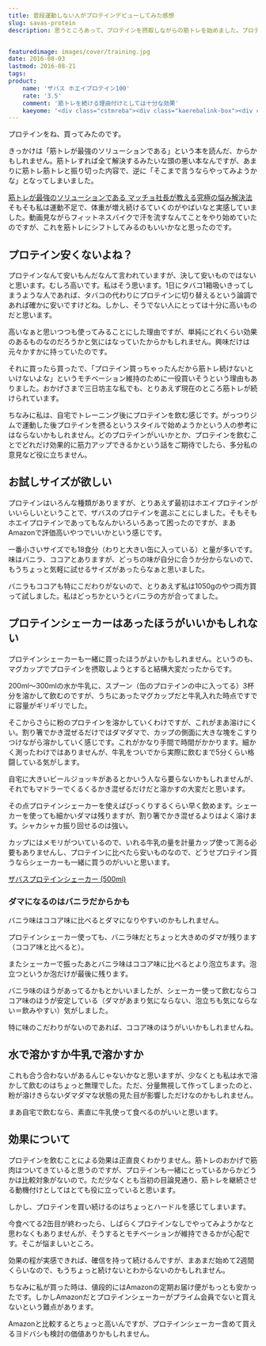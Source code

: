 ```yaml
---
title: 普段運動しない人がプロテインデビューしてみた感想
slug: savas-protein
description: 思うところあって、プロテインを摂取しながらの筋トレを始めました。プロテインの効果は正直良く分かりませんが、せっかく高いものを買ったんだからと、筋トレを継続する動機付けとしては十分な効果があると思います。


featuredimage: images/cover/training.jpg
date: 2016-08-03
lastmod: 2016-08-21
tags: 
product:
    name: 'ザバス ホエイプロテイン100'
    rate: '3.5'
    comment: '筋トレを続ける理由付けとしては十分な効果'
    kaeyome: '<div class="cstmreba"><div class="kaerebalink-box"><div class="kaerebalink-image"><a href="http://www.amazon.co.jp/exec/obidos/ASIN/B00IEA4UAY/illusionspace-22/ref=nosim/" target="_blank" ><img src="http://ecx.images-amazon.com/images/I/51Z5Sjb7Q4L._SL160_.jpg" style="border: none;" /></a></div><div class="kaerebalink-info"><div class="kaerebalink-name"><a href="http://www.amazon.co.jp/exec/obidos/ASIN/B00IEA4UAY/illusionspace-22/ref=nosim/" target="_blank" >ザバス ホエイプロテイン100 バニラ味【18食分】 378g</a><div class="kaerebalink-powered-date">posted with <a href="http://kaereba.com" rel="nofollow" target="_blank">カエレバ</a></div></div><div class="kaerebalink-detail"> 明治 2014-02-24    </div><div class="kaerebalink-link1"><div class="shoplinkamazon"><a href="http://www.amazon.co.jp/gp/search?keywords=%83U%83o%83X%81%40%83z%83G%83C%83v%83%8D%83e%83C%83%93100%81%40%83o%83j%83%89%96%A1&__mk_ja_JP=%83J%83%5E%83J%83i&tag=illusionspace-22" target="_blank" >Amazon</a></div><div class="shoplinkrakuten"><a href="http://hb.afl.rakuten.co.jp/hgc/0e95387f.f2aef20d.0e953880.25e412bd/?pc=http%3A%2F%2Fsearch.rakuten.co.jp%2Fsearch%2Fmall%2F%25E3%2582%25B6%25E3%2583%2590%25E3%2582%25B9%25E3%2580%2580%25E3%2583%259B%25E3%2582%25A8%25E3%2582%25A4%25E3%2583%2597%25E3%2583%25AD%25E3%2583%2586%25E3%2582%25A4%25E3%2583%25B3100%25E3%2580%2580%25E3%2583%2590%25E3%2583%258B%25E3%2583%25A9%25E5%2591%25B3%2F-%2Ff.1-p.1-s.1-sf.0-st.A-v.2%3Fx%3D0%26scid%3Daf_ich_link_urltxt%26m%3Dhttp%3A%2F%2Fm.rakuten.co.jp%2F" target="_blank" >楽天市場</a></div><div class="shoplinkyahoo"><a href="http://ck.jp.ap.valuecommerce.com/servlet/referral?sid=3085416&pid=882193779&vc_url=http%3A%2F%2Fsearch.shopping.yahoo.co.jp%2Fsearch%3Fp%3D%25E3%2582%25B6%25E3%2583%2590%25E3%2582%25B9%25E3%2580%2580%25E3%2583%259B%25E3%2582%25A8%25E3%2582%25A4%25E3%2583%2597%25E3%2583%25AD%25E3%2583%2586%25E3%2582%25A4%25E3%2583%25B3100%25E3%2580%2580%25E3%2583%2590%25E3%2583%258B%25E3%2583%25A9%25E5%2591%25B3" target="_blank" >Yahooショッピング<img src="http://ad.jp.ap.valuecommerce.com/servlet/gifbanner?sid=3085416&pid=882193779" height="1" width="1" border="0"></a></div></div></div><div class="booklink-footer"></div></div></div>'
---
```


プロテインをね、買ってみたのです。

きっかけは「筋トレが最強のソリューションである」という本を読んだ、からかもしれません。筋トレすれば全て解決するみたいな頭の悪い本なんですが、あまりに筋トレ筋トレと振り切った内容で、逆に「そこまで言うならやってみようかな」となってしまいました。

<div data-role="amazonjs" data-asin="4426608376" data-locale="JP" data-tmpl="" data-img-size="" class="asin_4426608376_JP_ amazonjs_item"><div class="amazonjs_indicator"><span class="amazonjs_indicator_img"></span><a class="amazonjs_indicator_title" href="#">筋トレが最強のソリューションである マッチョ社長が教える究極の悩み解決法</a><span class="amazonjs_indicator_footer"></span></div></div>
そもそも私は運動不足で、体重が増え続けるていくのがやばいなと実感していました。動画見ながらフィットネスバイクで汗を流すなんてことをやり始めていたのですが、これを筋トレにシフトしてみるのもいいかなと思ったのです。


## プロテイン安くないよね？


プロテインなんて安いもんだなんて言われていますが、決して安いものではないと思います。むしろ高いです。私はそう思います。1日にタバコ1箱吸いきってしまうような人であれば、タバコの代わりにプロテインに切り替えるという論調であれば確かに安いですけどね。しかし、そうでない人にとっては十分に高いものだと思います。

高いなぁと思いつつも使ってみることにした理由ですが、単純にどれくらい効果のあるものなのだろうかと気にはなっていたからかもしれません。興味だけは元々かすかに持っていたのです。

それに買ったら買ったで、「プロテイン買っちゃったんだから筋トレ続けないといけないよな」というモチベーション維持のために一役買いそうという理由もありました。おかげさまで三日坊主な私でも、とりあえず現在のところ筋トレが続けられています。

ちなみに私は、自宅でトレーニング後にプロテインを飲む感じです。がっつりジムで運動した後プロテインを摂るというスタイルで始めようかという人の参考にはならないかもしれません。どのプロテインがいいかとか、プロテインを飲むことでどれだけ効果的に筋力アップできるかという話をご期待でしたら、多分私の意見など役に立ちません。


## お試しサイズが欲しい


プロテインはいろんな種類がありますが、とりあえず最初はホエイプロテインがいいらしいということで、ザバスのプロテインを選ぶことにしました。そもそもホエイプロテインであってもなんかいろいろあって困ったのですが、まあAmazonで評価高いやつでいいかという感じです。

一番小さいサイズでも18食分（わりと大きい缶に入っている）と量が多いです。味はバニラ、ココアとありますが、どっちの味が自分に合うか分からないので、もうちょっと気軽に試せるサイズがあったらなぁと思いました。

バニラもココアも特にこだわりがないので、とりあえず私は1050gのやつ両方買って試しました。私はどっちかというとバニラの方が合ってました。


## プロテインシェーカーはあったほうがいいかもしれない


プロテインシェーカーも一緒に買ったほうがよいかもしれません。というのも、マグカップでプロテインを摂取しようとすると結構大変だったからです。

200ml〜300mlの水か牛乳に、スプーン（缶のプロテインの中に入ってる）3杯分を溶かして飲むのですが、うちにあったマグカップだと牛乳入れた時点ですでに容量がギリギリでした。

そこからさらに粉のプロテインを溶かしていくわけですが、これがまあ溶けにくい。割り箸でかき混ぜるだけではダマダマで、カップの側面に大きな塊をこすりつけながら溶かしていく感じです。これがかなり手間で時間がかかります。細かく測ったわけではありませんが、牛乳をついでから実際に飲むまで5分くらい格闘している気がします。

自宅に大きいビールジョッキがあるとかいう人なら要らないかもしれませんが、それでもマドラーでくるくるかき混ぜるだけだと溶かすの大変だと思います。

その点プロテインシェーカーを使えばびっくりするくらい早く飲めます。シェーカーを使っても細かいダマは残りますが、割り箸でかき混ぜるよりはよく溶けます。シャカシャカ振り回せるのは強い。

カップにはメモリがついているので、いれる牛乳の量を計量カップ使って測る必要もありませんし、プロテインに比べたら安いものなので、どうせプロテイン買うならシェーカーも一緒に買うのがいいと思います。

<div data-role="amazonjs" data-asin="B0070SUW30" data-locale="JP" data-tmpl="" data-img-size="" class="asin_B0070SUW30_JP_ amazonjs_item"><div class="amazonjs_indicator"><span class="amazonjs_indicator_img"></span><a class="amazonjs_indicator_title" href="#">ザバスプロテインシェーカー (500ml)</a><span class="amazonjs_indicator_footer"></span></div></div>

### ダマになるのはバニラだからかも


バニラ味はココア味に比べるとダマになりやすいのかもしれません。

プロテインシェーカー使っても、バニラ味だとちょっと大きめのダマが残ります（ココア味と比べると）。

またシェーカーで振ったあとバニラ味はココア味に比べるとより泡立ちます。泡立つというか泡だけが最後に残ります。

バニラ味のほうがあってるかもとかいいましたが、シェーカー使って飲むならココア味のほうが安定している（ダマがあまり気にならない、泡立ちも気にならない＝飲みやすい）気がしました。

特に味のこだわりがないのであれば、ココア味のほうがいいかもしれませんね。


## 水で溶かすか牛乳で溶かすか


これも合う合わないがあるんじゃないかなと思いますが、少なくとも私は水で溶かして飲むのはちょっと無理でした。ただ、分量無視して作ってしまったのと、粉が溶けきらないダマダマな状態の見た目が影響しただけなのかもしれません。

まあ自宅で飲むなら、素直に牛乳使って食べるのがいいと思います。


## 効果について


プロテインを飲むことによる効果は正直良くわかりません。筋トレのおかげで筋肉はついてきていると思うのですが、プロテインも一緒にとっているからかどうかは比較対象がないので。ただ少なくとも当初の目論見通り、筋トレを継続させる動機付けとしてはとても役に立っていると思います。

しかし、プロテインを買い続けるのはちょっとハードルを感じてしまいます。

今食べてる2缶目が終わったら、しばらくプロテインなしでやってみようかなと思わなくもありませんが、そうするとモチベーションが維持できるかが心配です。そこが悩ましいところ。

効果の程が実感できれば、確信を持って続けるんですが、まあまだ始めて2週間くらいなので、もうちょっと続けないとわからないのかもしれません。

ちなみに私が買った時は、値段的にはAmazonの定期お届け便がもっとも安かったです。しかしAmazonだとプロテインシェーカーがプライム会員でないと買えないという難点があります。

Amazonと比較するとちょっと高いんですが、プロテインシェーカー含めて買えるヨドバシも検討の価値ありかもしれません。


  